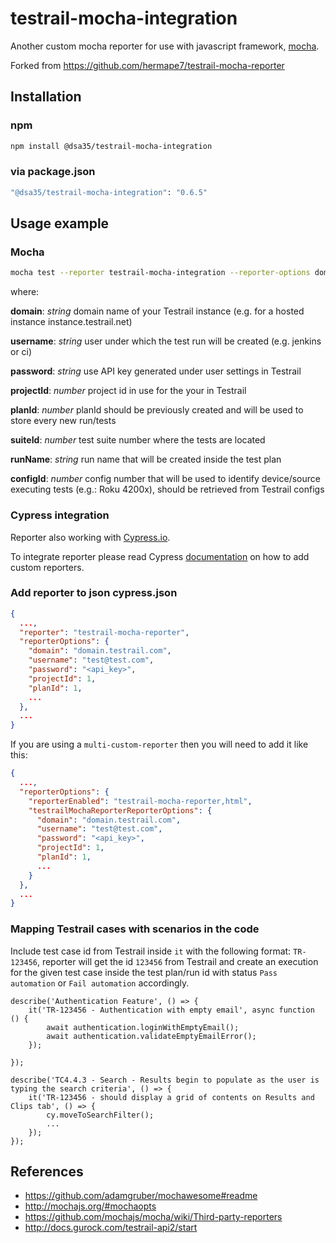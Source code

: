 # testrail-mocha-integration

Another custom mocha reporter for use with javascript framework, [mocha](https://mochajs.org/).

Forked from https://github.com/hermape7/testrail-mocha-reporter

## Installation

### npm

```Bash
npm install @dsa35/testrail-mocha-integration
```

### via package.json

```Bash
"@dsa35/testrail-mocha-integration": "0.6.5"
```

## Usage example

### Mocha

```bash
mocha test --reporter testrail-mocha-integration --reporter-options domain=testrail.domain.com,username=email@domain.com,password=<api_key>,projectId=89,planId=84832,suiteId=8498,runName=Automated,configId=685
```
where:

**domain**: *string* domain name of your Testrail instance (e.g. for a hosted instance instance.testrail.net)

**username**: *string* user under which the test run will be created (e.g. jenkins or ci)

**password**: *string* use API key generated under user settings in Testrail

**projectId**: *number* project id in use for the your in Testrail

**planId**: *number* planId should be previously created and will be used to store every new run/tests

**suiteId**: *number* test suite number where the tests are located

**runName**: *string* run name that will be created inside the test plan

**configId**: *number* config number that will be used to identify device/source executing tests (e.g.: Roku 4200x), should be retrieved from Testrail configs


### Cypress integration

Reporter also working with [Cypress.io](https://www.cypress.io/).

To integrate reporter please read Cypress [documentation](https://docs.cypress.io/guides/tooling/reporters.html) on how to add custom reporters.

### Add reporter to json cypress.json

```json
{
  ...,
  "reporter": "testrail-mocha-reporter",
  "reporterOptions": {
    "domain": "domain.testrail.com",
    "username": "test@test.com",
    "password": "<api_key>",
    "projectId": 1,  
    "planId": 1,
    ...
  },
  ...
}
```

If you are using a `multi-custom-reporter` then you will need to add it like this: 

```json
{
  ...,
  "reporterOptions": {
    "reporterEnabled": "testrail-mocha-reporter,html",
    "testrailMochaReporterReporterOptions": {
      "domain": "domain.testrail.com",
      "username": "test@test.com",
      "password": "<api_key>",
      "projectId": 1,  
      "planId": 1,
      ...
    }
  },
  ...
}

```

### Mapping Testrail cases with scenarios in the code

Include test case id from Testrail inside `it` with the following format: `TR-123456`, reporter will get the id `123456` from Testrail and create an execution for the given test case inside the test plan/run id with status `Pass automation` or `Fail automation` accordingly.

```
describe('Authentication Feature', () => {
    it('TR-123456 - Authentication with empty email', async function () {
        await authentication.loginWithEmptyEmail();
        await authentication.validateEmptyEmailError();
    });

});
```

```
describe('TC4.4.3 - Search - Results begin to populate as the user is typing the search criteria', () => {
    it('TR-123456 - should display a grid of contents on Results and Clips tab', () => {
        cy.moveToSearchFilter();
        ...
    });
});
```

## References

* <https://github.com/adamgruber/mochawesome#readme>
* <http://mochajs.org/#mochaopts>
* <https://github.com/mochajs/mocha/wiki/Third-party-reporters>
* <http://docs.gurock.com/testrail-api2/start>

